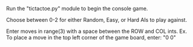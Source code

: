 Run the "tictactoe.py" module to begin the console game.

Choose between 0-2 for either Random, Easy, or Hard AIs to play against.

Enter moves in range(3) with a space between the ROW and COL ints.
Ex. To place a move in the top left corner of the game board, enter:
  "0 0"

